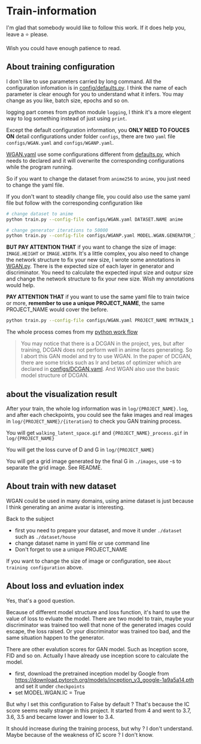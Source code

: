# Train-information

I'm glad that somebody would like to follow this work. If it does help you, leave a :star: please.

Wish you could have enough patience to read.

## About training configuration

I don't like to use parameters carried by long command. All the configuration infomation is in [config/defaults.py](config/defaults.py). I think the name of each parameter is clear enough for you to understand what it infers. You may change as you like, batch size, epochs and so on.

logging part comes from python module `logging`, I think it's a more elegent way to log something instead of just using `print`.

Except the default configuration information, you **ONLY NEED TO FOUCES ON** detail configurations under folder `configs`, there are two `yaml` file `configs/WGAN.yaml` and `configs/WGANP.yaml`.

[WGAN.yaml](configs/WGAN.yaml) use some configurations different from [defaults.py](config/defaults.py), which needs to declared and it will overwrite the corresponding configurations while the program running.

So if you want to change the dataset from `anime256` to `anime`, you just need to change the yaml file.

If you don't want to steadily change file, you could also use the same yaml file but follow with the corresponding configuration like

```bash
# change dataset to anime
python train.py --config-file configs/WGAN.yaml DATASET.NAME anime

# change generator iterations to 50000
python train.py --config-file configs/WGANP.yaml MODEL.WGAN.GENERATOR_ITERS 50000
```

**BUT PAY ATTENTION THAT** if you want to change the size of image: `IMAGE.HEIGHT` or `IMAGE.WIDTH`. It's a little complex, you also need to change the network structure to fix your new size, I wrote some annotations in [WGAN.py](model/WGAN.py). There is the expected size of each layer in generator and discriminator. You need to calculate the expected input size and outpur size and change the network structure to fix your new size. Wish my annotations would help.

**PAY ATTENTION THAT** if you want to use the same yaml file to train twice or more, **remember to use a unique PROJECT_NAME**, the same PROJECT_NAME would cover the before.

```bash
python train.py --config-file configs/WGAN.yaml PROJECT_NAME MYTRAIN_1
```

The whole process comes from my [python work flow](https://github.com/luzhixing12345/python-template)

> You may notice that there is a DCGAN in the project, yes, but after training, DCGAN does not perform well in anime faces generating. So I abort this GAN model and try to use WGAN. In the paper of DCGAN, there are some tricks such as lr and betas of optimizer which are declared in [configs/DCGAN.yaml](configs/DCGAN.yaml). And WGAN also use the basic model structure of DCGAN.

## about the visualization result

After your train, the whole log information was in `log/{PROJECT_NAME}.log`, and after each checkpoints, you could see the fake images and real images in `log/{PROJECT_NAME}/{iteration}` to check you GAN training process.

You will get `walking_latent_space.gif` and `{PROJECT_NAME}_process.gif` in `log/{PROJECT_NAME}`

You will get the loss curve of D and G in `log/{PROJECT_NAME}`

You will get a grid image generated by the final G in `./images`, use -s to separate the grid image. See README.

## About train with new dataset

WGAN could be used in many domains, using anime dataset is just because I think generating an anime avatar is interesting.

Back to the subject

- first you need to prepare your dataset, and move it under `./dataset` such as `./dataset/house`
- change dataset name in yaml file or use command line
- Don't forget to use a unique PROJECT_NAME

If you want to change the size of image or configuration, see `About training configuration` above.

## About loss and evluation index

Yes, that's a good question.

Because of different model structure and loss function, it's hard to use the value of loss to evluate the model. There are two model to train, maybe your discriminator was trained too well that none of the generated images could escape, the loss raised. Or your discriminator was trained too bad, and the same situation happen to the generator.

There are other evalution scores for GAN model. Such as Inception score, FID and so on. Actually I have already use inception score to calculate the model.

- first, download the pretrained inception model by Google from https://download.pytorch.org/models/inception_v3_google-1a9a5a14.pth and set it under `checkpoints`
- set MODEL.WGAN.IC = True

But why I set this configuration to False by default ? That's because the IC score seems really strange in this project. It started from 4 and went to 3.7, 3.6, 3.5 and became lower and lower to 3.4.

It should increase during the training process, but why ? I don't understand. Maybe because of the weakness of IC score ? I don't know.
